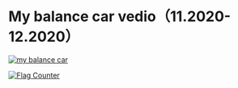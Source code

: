 # My balance car vedio（11.2020-12.2020）
[![my balance car](https://res.cloudinary.com/marcomontalbano/image/upload/v1654679836/video_to_markdown/images/youtube--kOZWG59ebCE-c05b58ac6eb4c4700831b2b3070cd403.jpg)](https://youtu.be/kOZWG59ebCE "my balance car")


<a href="https://info.flagcounter.com/2Dbb"><img src="https://s01.flagcounter.com/count2/2Dbb/bg_FFFFFF/txt_000000/border_CCCCCC/columns_2/maxflags_10/viewers_0/labels_1/pageviews_1/flags_0/percent_0/" alt="Flag Counter" border="0"></a>
